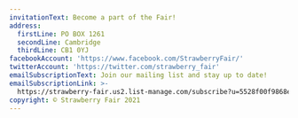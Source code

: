 ```yaml
---
invitationText: Become a part of the Fair!
address:
  firstLine: PO BOX 1261
  secondLine: Cambridge
  thirdLine: CB1 0YJ
facebookAccount: 'https://www.facebook.com/StrawberryFair/'
twitterAccount: 'https://twitter.com/strawberry_fair'
emailSubscriptionText: Join our mailing list and stay up to date!
emailSubscriptionLink: >-
  https://strawberry-fair.us2.list-manage.com/subscribe?u=5528f00f9868e21135103186b&id=972fa2f207
copyright: © Strawberry Fair 2021
---
```



